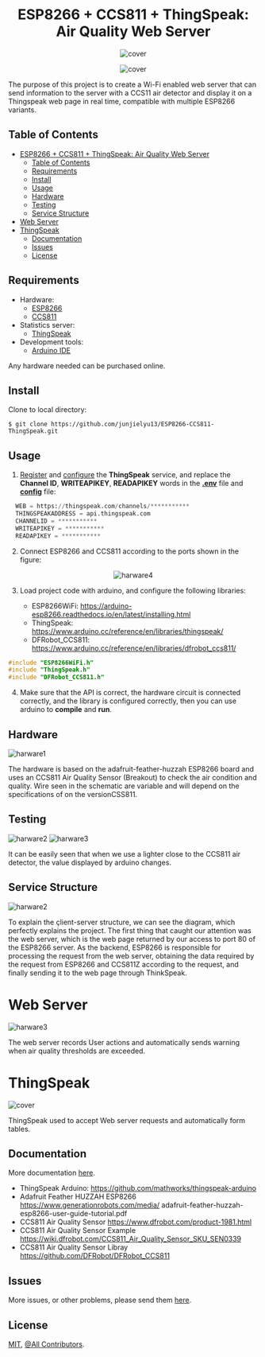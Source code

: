 <div align="center">

# ESP8266 + CCS811 + ThingSpeak: Air Quality Web Server

![cover](assets/ESP8266_SERVER.png)

![cover](assets/ThingSpeak.png)

</div>

The purpose of this project is to create a Wi-Fi enabled web server that can send information to the server with a CCS11 air detector and display it on a Thingspeak web page in real time, compatible with multiple ESP8266 variants.

## Table of Contents

- [ESP8266 + CCS811 + ThingSpeak: Air Quality Web Server](#esp8266--ccs811--thingspeak-air-quality-web-server)
  - [Table of Contents](#table-of-contents)
  - [Requirements](#requirements)
  - [Install](#install)
  - [Usage](#usage)
  - [Hardware](#hardware)
  - [Testing](#testing)
  - [Service Structure](#service-structure)
- [Web Server](#web-server)
- [ThingSpeak](#thingspeak)
  - [Documentation](#documentation)
  - [Issues](#issues)
  - [License](#license)

## Requirements

- Hardware:
  - [ESP8266](https://www.esp8266.com/)
  - [CCS811](https://wiki.dfrobot.com/CCS811_Air_Quality_Sensor_SKU_SEN0339)
- Statistics server:
  - [ThingSpeak](https://thingspeak.com/)
- Development tools:
  - [Arduino IDE](https://www.arduino.cc/en/software)

Any hardware needed can be purchased online.

## Install

Clone to local directory:

`$ git clone https://github.com/junjielyu13/ESP8266-CCS811-ThingSpeak.git`

## Usage

1. [Register](https://thingspeak.com/login?skipSSOCheck=true) and [configure](https://thingspeak.com/channels/new) the **ThingSpeak** service, and replace the **Channel ID**, **WRITEAPIKEY**, **READAPIKEY** words in the [**.env**](.env) file and [**config**](./webserver/config.h) file:

```py
  WEB = https://thingspeak.com/channels/***********
  THINGSPEAKADDRESS = api.thingspeak.com
  CHANNELID = ***********
  WRITEAPIKEY = ***********
  READAPIKEY = ***********
```

2. Connect ESP8266 and CCS811 according to the ports shown in the figure:

<div align="center">

![harware4](assets/plan.png)

</div>

3. Load project code with arduino, and configure the following libraries:

   - ESP8266WiFi: https://arduino-esp8266.readthedocs.io/en/latest/installing.html
   - ThingSpeak: https://www.arduino.cc/reference/en/libraries/thingspeak/
   - DFRobot_CCS811: https://www.arduino.cc/reference/en/libraries/dfrobot_ccs811/

```c
#include "ESP8266WiFi.h"
#include "ThingSpeak.h"
#include "DFRobot_CCS811.h"
```

4. Make sure that the API is correct, the hardware circuit is connected correctly, and the library is configured correctly, then you can use arduino to **compile** and **run**.

## Hardware

![harware1](assets/foto_1.jpg)

The hardware is based on the adafruit-feather-huzzah ESP8266 board and uses an CCS811 Air Quality Sensor (Breakout) to check the air condition and quality. Wire seen in the schematic are variable and will depend on the specifications of on the versionCSS811.

## Testing

![harware2](assets/foto_2-1.png) ![harware3](assets/foto_2-2.png)

It can be easily seen that when we use a lighter close to the CCS811 air detector, the value displayed by arduino changes.

## Service Structure

![harware2](assets/structure.png)

To explain the çlient-server structure, we can see the diagram, which perfectly explains the project. The first thing that caught our attention was the web server, which is the web page returned by our access to port 80 of the ESP8266 server. As the backend, ESP8266 is responsible for processing the request from the web server, obtaining the data required by the request from ESP8266 and CCS811Z according to the request, and finally sending it to the web page through ThinkSpeak.

# Web Server

![harware3](assets/ESP8266_SERVER.png)

The web server records User actions and automatically sends warning when air quality thresholds are exceeded.

# ThingSpeak

![cover](assets/ThingSpeak.png)

ThingSpeak used to accept Web server requests and automatically form tables.

## Documentation

More documentation [here]().

- ThingSpeak Arduino: https://github.com/mathworks/thingspeak-arduino
- Adafruit Feather HUZZAH ESP8266 https://www.generationrobots.com/media/
  adafruit-feather-huzzah-esp8266-user-guide-tutorial.pdf
- CCS811 Air Quality Sensor https://www.dfrobot.com/product-1981.html
- CCS811 Air Quality Sensor Example https://wiki.dfrobot.com/CCS811_Air_Quality_Sensor_SKU_SEN0339
- CCS811 Air Quality Sensor Libray https://github.com/DFRobot/DFRobot_CCS811

## Issues

More issues, or other problems, please send them [here](https://github.com/junjielyu13/ESP8266-CCS811-ThingSpeak/issues).

## License

[MIT](https://github.com/junjielyu13/ESP8266-CCS811-ThingSpeak/blob/main/LICENSE), [@All Contributors](#contributing).
